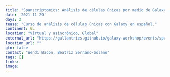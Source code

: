 ```yaml
---
title: "Spanscriptomics: Análisis de células únicas por medio de Galaxy"
date: '2021-11-29'
days: 2
tease: "Curso de análisis de células únicas con Galaxy en español."
continent: GL
location: "Virtual y asincrónico, Global"
external_url: "https://gallantries.github.io/galaxy-workshop/events/spanscriptomics/"
location_url: ""
gtn: false
contact: "Wendi Bacon, Beatriz Serrano-Solano"
tags: []
links:
image: 
---
```

